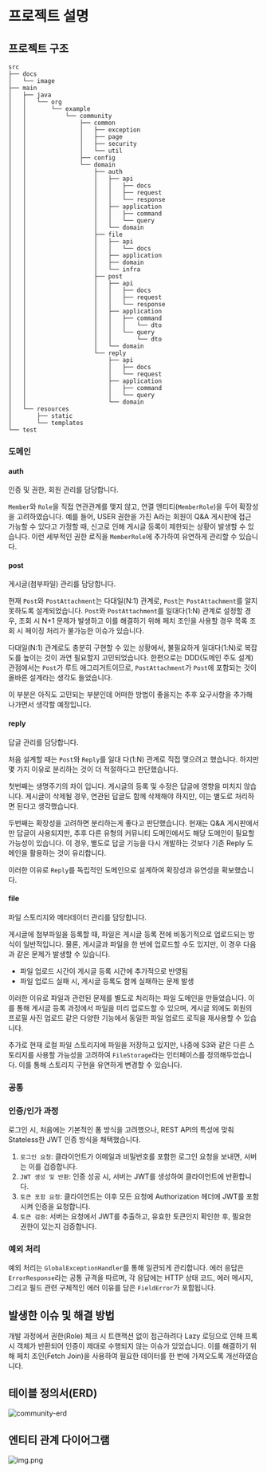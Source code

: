 
# 프로젝트 설명

## 프로젝트 구조

```
src
├── docs
│   └── image
├── main
│   ├── java
│   │   └── org
│   │       └── example
│   │           └── community
│   │               ├── common
│   │               │   ├── exception
│   │               │   ├── page
│   │               │   ├── security
│   │               │   └── util
│   │               ├── config
│   │               └── domain
│   │                   ├── auth
│   │                   │   ├── api
│   │                   │   │   ├── docs
│   │                   │   │   ├── request
│   │                   │   │   └── response
│   │                   │   ├── application
│   │                   │   │   ├── command
│   │                   │   │   └── query
│   │                   │   └── domain
│   │                   ├── file
│   │                   │   ├── api
│   │                   │   │   └── docs
│   │                   │   ├── application
│   │                   │   ├── domain
│   │                   │   └── infra
│   │                   ├── post
│   │                   │   ├── api
│   │                   │   │   ├── docs
│   │                   │   │   ├── request
│   │                   │   │   └── response
│   │                   │   ├── application
│   │                   │   │   ├── command
│   │                   │   │   │   └── dto
│   │                   │   │   └── query
│   │                   │   │       └── dto
│   │                   │   └── domain
│   │                   └── reply
│   │                       ├── api
│   │                       │   ├── docs
│   │                       │   └── request
│   │                       ├── application
│   │                       │   ├── command
│   │                       │   └── query
│   │                       └── domain
│   └── resources
│       ├── static
│       └── templates
└── test
```


### 도메인

#### auth
인증 및 권한, 회원 관리를 담당합니다.

`Member`와 `Role`을 직접 연관관계를 맺지 않고, 연결 엔티티(`MemberRole`)을 두어 확장성을 고려하였습니다.
예를 들어, USER 권한을 가진 A라는 회원이 Q&A 게시판에 접근 가능할 수 있다고 가정할 때, 신고로 인해 게시글 등록이 제한되는 상황이 발생할 수 있습니다.
이런 세부적인 권한 로직을 `MemberRole`에 추가하여 유연하게 관리할 수 있습니다.

#### post
게시글(첨부파일) 관리를 담당합니다.

현재 `Post`와 `PostAttachment`는 다대일(N:1) 관계로, `Post`는 `PostAttachment`를 알지 못하도록 설계되었습니다.
`Post`와 `PostAttachment`를 일대다(1:N) 관계로 설정할 경우, 조회 시 N+1 문제가 발생하고 이를 해결하기 위해 페치 조인을 사용할 경우 목록 조회 시 페이징 처리가 불가능한 이슈가 있습니다.

다대일(N:1) 관계로도 충분히 구현할 수 있는 상황에서, 불필요하게 일대다(1:N)로 복잡도를 높이는 것이 과연 필요할지 고민되었습니다.
한편으로는 DDD(도메인 주도 설계) 관점에서는 `Post`가 루트 애그리거트이므로, `PostAttachment`가 `Post`에 포함되는 것이 올바른 설계라는 생각도 들었습니다.

이 부분은 아직도 고민되는 부분인데 어떠한 방법이 좋을지는 추후 요구사항을 추가해 나가면서 생각할 예정입니다.

#### reply
답글 관리를 담당합니다.

처음 설계할 때는 `Post`와 `Reply`를 일대 다(1:N) 관계로 직접 맺으려고 했습니다. 하지만 몇 가지 이유로 분리하는 것이 더 적절하다고 판단했습니다.

첫번째는 생명주기의 차이 입니다. 게시글의 등록 및 수정은 답글에 영향을 미치지 않습니다. 게시글이 삭제될 경우, 연관된 답글도 함께 삭제해야 하지만, 이는 별도로 처리하면 된다고 생각했습니다.

두번째는 확장성을 고려하면 분리하는게 좋다고 판단했습니다. 현재는 Q&A 게시판에서만 답글이 사용되지만, 추후 다른 유형의 커뮤니티 도메인에서도 해당 도메인이 필요할 가능성이 있습니다. 
이 경우, 별도로 답글 기능을 다시 개발하는 것보다 기존 Reply 도메인을 활용하는 것이 유리합니다.

이러한 이유로 `Reply`를 독립적인 도메인으로 설계하여 확장성과 유연성을 확보했습니다.

#### file
파일 스토리지와 메타데이터 관리를 담당합니다.

게시글에 첨부파일을 등록할 때, 파일은 게시글 등록 전에 비동기적으로 업로드되는 방식이 일반적입니다.
물론, 게시글과 파일을 한 번에 업로드할 수도 있지만, 이 경우 다음과 같은 문제가 발생할 수 있습니다.
- 파일 업로드 시간이 게시글 등록 시간에 추가적으로 반영됨
- 파일 업로드 실패 시, 게시글 등록도 함께 실패하는 문제 발생

이러한 이유로 파일과 관련된 문제를 별도로 처리하는 파일 도메인을 만들었습니다. 
이를 통해 게시글 등록 과정에서 파일을 미리 업로드할 수 있으며, 게시글 외에도 회원의 프로필 사진 업로드 같은 다양한 기능에서 동일한 파일 업로드 로직을 재사용할 수 있습니다.

추가로 현재 로컬 파일 스토리지에 파일을 저장하고 있지만, 나중에 S3와 같은 다른 스토리지를 사용할 가능성을 고려하여 `FileStorage`라는 인터페이스를 정의해두었습니다. 
이를 통해 스토리지 구현을 유연하게 변경할 수 있습니다.

### 공통

### 인증/인가 과정
로그인 시, 처음에는 기본적인 폼 방식을 고려했으나, REST API의 특성에 맞춰 Stateless한 JWT 인증 방식을 채택했습니다.

1. `로그인 요청`: 클라이언트가 이메일과 비밀번호를 포함한 로그인 요청을 보내면, 서버는 이를 검증합니다.
2. `JWT 생성 및 반환`: 인증 성공 시, 서버는 JWT를 생성하여 클라이언트에 반환합니다.
3. `토큰 포함 요청`: 클라이언트는 이후 모든 요청에 Authorization 헤더에 JWT를 포함시켜 인증을 요청합니다.
4. `토큰 검증`: 서버는 요청에서 JWT를 추출하고, 유효한 토큰인지 확인한 후, 필요한 권한이 있는지 검증합니다.


### 예외 처리
예외 처리는 `GlobalExceptionHandler`를 통해 일관되게 관리합니다. 
에러 응답은 `ErrorResponse`라는 공통 규격을 따르며, 각 응답에는 HTTP 상태 코드, 에러 메시지, 그리고 필드 관련 구체적인 에러 이유를 담은 `FieldError`가 포함됩니다. 


## 발생한 이슈 및 해결 방법

개발 과정에서 권한(Role) 체크 시 트랜잭션 없이 접근하려다 Lazy 로딩으로 인해 프록시 객체가 반환되어 인증이 제대로 수행되지 않는 이슈가 있었습니다.
이를 해결하기 위해 페치 조인(Fetch Join)을 사용하여 필요한 데이터를 한 번에 가져오도록 개선하였습니다.


## 테이블 정의서(ERD)

![community-erd](image/community-erd.png)

## 엔티티 관계 다이어그램

![img.png](image/community-entity.png)

